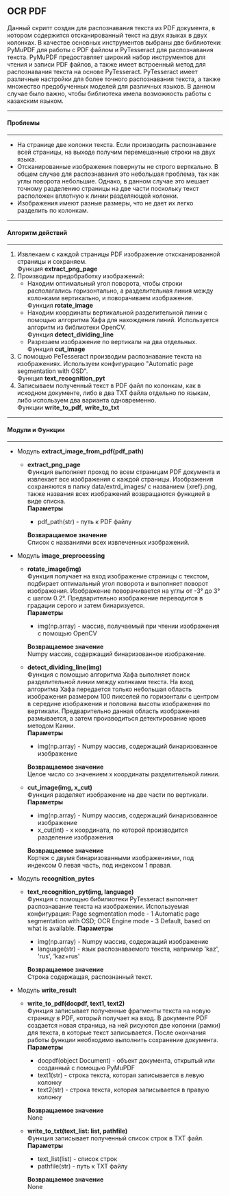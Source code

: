 <h2>OCR PDF</h2>
Данный скрипт создан для распознавания текста из PDF документа, в котором содержится отсканированный текст на двух языках в двух колонках.
В качестве основных инструментов выбраны две библиотеки: PyMuPDF для работы с PDF файлом и PyTesseract для распознавания текста.
PyMuPDF предоставляет широкий набор инструментов для чтения и записи PDF файлов, а также имеет встроенный метод для распознавания текста на основе PyTesseract.
PyTesseract имеет различные настройки для более точного распознавания текста, а также множество предобученных моделей для различных языков. В данном случае было важно, чтобы библиотека имела возможность работы с казахским языком.

___

<h4>Проблемы</h4>

___

* На странице две колонки текста. Если производить распознавание всей страницы, на выходе получим перемешанные строки на двух языка.
* Отсканированные изображения повернуты не строго верткально. В общем случае для распознавания это небольшая проблема, так как углы поворота небольшие. Однако, в данном случае это мешает точному разделению страницы на две части поскольку текст расположен вплотную к линии разделяющей колонки.
* Изображения имеют разные размеры, что не дает их легко разделить по колонкам.

___

<h4>Алгоритм действий</h4>

___

1. Извлекаем с каждой страницы PDF изображение отксканированной страницы и сохраняем.<br>
Функция __extract_png_page__
2. Производим предобработку изображений:
   * Находим оптимальный угол поворота, чтобы строки располагались горизонтально, а разделительная линия между колонками вертикально, и поворачиваем изображение.<br>
   Функция __rotate_image__
   * Находим координаты вертикальной разделительной линии с помощью алгоритма Хафа для нахождения линий. Используется алгоритм из библиотеки OpenCV.<br>
   Функция __detect_dividing_line__
   * Разрезаем изображение по вертикали на два отдельных.<br>
   Функция __cut_image__
3. С помощью PeTesseract производим распознавание текста на изображениях. Используем конфигурацию "Automatic page segmentation with OSD".<br>
Функция __text_recognition_pyt__
4. Записываем полученный текст в PDF файл по колонкам, как в исходном документе, либо в два TXT файла отдельно по языкам, либо используем два варианта одновременно.<br>
Функции __write_to_pdf__, __write_to_txt__

___

<h4>Модули и Функции</h4>

____

* Модуль __extract_image_from_pdf(pdf_path)__
    * __extract_png_page__<br>
    Функция выполняет проход по всем страницам PDF документа и извлекает все изображения с каждой страницы. Изображения сохраняются в папку data/extrd_images/ с названием {xref}.png, также названия всех изображений возвращаются функцией в виде списка.<br>
    __Параметры__
        * pdf_path(str) - путь к PDF файлу<br>
        
        __Возваращаемое значение__<br>
    Список c названиями всех извлеченных изображений.
    
* Модуль __image_preprocessing__
    * __rotate_image(img)__<br>
    Функция получает на вход изображение страницы с текстом, подбирает оптимальный угол поворота и выполняет поворот изображения. Изображение поворачивается на углы от -3° до 3° с шагом 0.2°. Предварительно изображение переводится в градации серого и затем бинаризуется.<br>
    __Параметры__
        * img(np.array) - массив, получаемый при чтении изображения с помощью OpenCV<br>
    
        __Возвращаемое значение__<br>
    Numpy массив, содержащий бинаризованное изображение.
    
    * __detect_dividing_line(img)__<br>
    Функция с помощью алгоритма Хафа выполняет поиск разделительной линии между колнками текста. На вход алгоритма Хафа передается только небольшая область изображения размером 100 пикселей по горизонтали с центром в середине изображения и половина высоты изображения по вертикали. Предварительно данная область изображения размывается, а затем производиться детектирование краев методом Канни. <br>
    __Параметры__
        * img(np.array) - Numpy массив, содержащий бинаризованное изображение<br>
        
        __Возвращаемое значение__<br>
    Целое число со значением x координаты разделительной линии.
    * __cut_image(img, x_cut)__<br>
    Функция разделяет изображение на две части по вертикали.<br>
    __Параметры__
        * img(np.array) - Numpy массив, содержащий бинаризованное изображение
        * x_cut(int) - x координата, по которой производится разделение изображения<br>
    
        __Возвращаемое значение__<br>
    Кортеж с двумя бинаризованными изображениями, под индексом 0 левая часть, под индексом 1 правая.
    
* Модуль __recognition_pytes__
    * __text_recognition_pyt(img, language)__<br>
    Функция с помощью бибилиотеки PyTesseract выполняет распознавание текста на изображении. Используемая конфигурация: Page segmentation mode - 1    Automatic page segmentation with OSD; OCR Engine mode - 3    Default, based on what is available.
    __Параметры__
        * img(np.array) - Numpy массив, содержащий изображение<br>
        * language(str) - язык распознаваемого текста, например 'kaz', 'rus', 'kaz+rus'<br>
            
        __Возвращаемое значение__<br>
        Строка содержащая, распознанный текст.
        
* Модуль __write_result__
    * __write_to_pdf(docpdf, text1, text2)__<br>
    Функция записывает полученные фрагменты текста на новую страницу в PDF, который получает на вход. В документе PDF создается новая страница, на ней рисуются две колонки (рамки) для текста, в которые текст записывается. После окончания работы функции необходимо выполнить сохранение документа.<br>
    __Параметры__
        * docpdf(object Document) - объект документа, открытый или созданный с помощью PyMuPDF
        * text1(str) - строка текста, которая записывается в левую колонку
        * text2(str) - строка текста, которая записывается в правую колонку<br>
        
        __Возвращаемое значение__<br>
        None
        
    * __write_to_txt(text_list: list, pathfile)__<br>
    Функция записывает полученный список строк в TXT файл.<br>
    __Параметры__
        * text_list(list) - список строк
        * pathfile(str) - путь к TXT файлу<br>
        
        __Возвращаемое значение__<br>
        None
